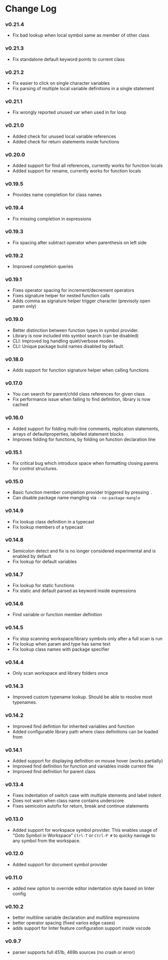 # Change Log

### v0.21.4
- Fix bad lookup when local symbol same as member of other class

### v0.21.3
- Fix standalone default keyword points to current class

### v0.21.2
- Fix easier to click on single character variables
- Fix parsing of multiple local variable definitions in a single statement

### v0.21.1
- Fix wrongly reported unused var when used in for loop

### v0.21.0
- Added check for unused local variable references
- Added check for return statements inside functions

### v0.20.0
- Added support for find all references, currently works for function locals
- Added support for rename, currently works for function locals

### v0.19.5
- Provides name completion for class names

### v0.19.4
- Fix missing completion in expressions

### v0.19.3
- Fix spacing after subtract operator when parenthesis on left side

### v0.19.2
- Improved completion queries

### v0.19.1
- Fixes operator spacing for increment/decrement operators
- Fixes signature helper for nested function calls
- Adds comma as signature helper trigger character (previsoly open paren only)

### v0.19.0
- Better distinction between function types in symbol provider.
- Library is now included into symbol search (can be disabled)
- CLI: Improved log handling quiet/verbose modes.
- CLI: Unique package build names disabled by default.

### v0.18.0
- Adds support for function signature helper when calling functions

### v0.17.0
- You can search for parent/child class references for given class
- Fix performance issue when failing to find definition, library is now cached

### v0.16.0
- Added support for folding multi-line comments, replication statements,
arrays of defaultproperties, labelled statement blocks
- Improves folding for functions, by folding on function declaration line

### v0.15.1
- Fix critical bug which introduce space when formatting closing parens for control structures.

### v0.15.0
- Basic function member completion provider triggered by pressing `.`
- Can disable package name mangling via `--no-package-mangle`

### v0.14.9
- Fix lookup class definition in a typecast
- Fix lookup members of a typecast

### v0.14.8
- Semicolon detect and fix is no longer considered experimental and is enabled by default
- Fix lookup for default variables

### v0.14.7
- Fix lookup for static functions
- Fix static and default parsed as keyword inside expressions

### v0.14.6
- Find variable or function member definition

### v0.14.5
- Fix stop scanning workspace/library symbols only after a full scan is run
- Fix lookup when param and type has same text
- Fix lookup class names with package specifier

### v0.14.4
- Only scan workspace and library folders once

### v0.14.3
- Improved custom typename lookup. Should be able to resolve most typenames.

### v0.14.2
- Improved find defintion for inherited variables and function
- Added configurable library path where class definitions can be loaded from

### v0.14.1
- Added support for displaying definition on mouse hover (works partially)
- Improved find definition for function and variables inside current file
- Improved find definition for parent class

### v0.13.4
- Fixes indentation of switch case with multiple stements and label indent
- Does not warn when class name contains underscore 
- Fixes semicolon autofix for return, break and continue statements

### v0.13.0
- Added support for workspace symbol provider. This enables usage of "Goto
  Symbol in Workspace" `Ctrl-T` or `Ctrl-P #` to quicky naviage to any 
  symbol from the workspace.

### v0.12.0
- Added support for document symbol provider

### v0.11.0
- added new option to override editor indentation style based on linter config

### v0.10.2
- better multiline variable declaration and multiline expressions
- better operator spacing (fixed varios edge cases)
- adds support for linter feature configuration support inside vscode

### v0.9.7
- parser supports full 451b, 469b sources (no crash or error)
